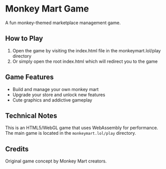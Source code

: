 # Monkey Mart Game

A fun monkey-themed marketplace management game.

## How to Play

1. Open the game by visiting the index.html file in the monkeymart.lol/play directory
2. Or simply open the root index.html which will redirect you to the game

## Game Features

- Build and manage your own monkey mart
- Upgrade your store and unlock new features
- Cute graphics and addictive gameplay

## Technical Notes

This is an HTML5/WebGL game that uses WebAssembly for performance. The main game is located in the `monkeymart.lol/play` directory.

## Credits

Original game concept by Monkey Mart creators. 